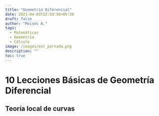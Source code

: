 ```yaml
---
title: "Geometría Diferencial"
date: 2021-04-03T22:53:58+05:30
draft: false
author: "Moisés A."
tags:
  - Matemáticas
  - Geometría
  - Cálculo
image: /images/est_portada.png
description: ""
toc: true
---
```

# 10 Lecciones Básicas de Geometría Diferencial

## Teoría local de curvas

